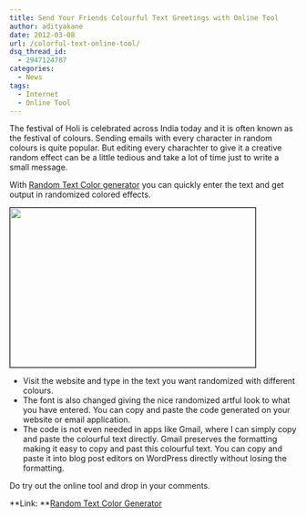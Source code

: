 ```yaml
---
title: Send Your Friends Colourful Text Greetings with Online Tool
author: adityakane
date: 2012-03-08
url: /colorful-text-online-tool/
dsq_thread_id:
  - 2947124787
categories:
  - News
tags:
  - Internet
  - Online Tool
---
```

The festival of Holi is celebrated across India today and it is often known as the festival of colours. Sending emails with every character in random colours is quite popular. But editing every charachter to give it a creative random effect can be a little tedious and take a lot of time just to write a small message.

With <a href="http://coolstuffclickhere.com/randomtextcolorgen.htm" onclick="_gaq.push(['_trackEvent', 'outbound-article', 'http://coolstuffclickhere.com/randomtextcolorgen.htm', 'Random Text Color generator']);" >Random Text Color generator</a> you can quickly enter the text and get output in randomized colored effects.

<a href="http://devilsworkshop.org/colorful-text-online-tool/random_color_text/" rel="attachment wp-att-55629"><img class="alignnone size-full wp-image-55629" style="border-image: initial; border-width: 1px; border-color: black; border-style: solid;" title="random_color_text" src="http://cdn.devilsworkshop.org/files/2012/03/random_color_text.png" alt="" width="431" height="280" /></a>

  * Visit the website and type in the text you want randomized with different colours.
  * The font is also changed giving the nice randomized artful look to what you have entered. You can copy and paste the code generated on your website or email application.
  * The code is not even needed in apps like Gmail, where I can simply copy and paste the colourful text directly. Gmail preserves the formatting making it easy to copy and past this colourful text. You can copy and paste it into blog post editors on WordPress directly without losing the formatting.

Do try out the online tool and drop in your comments.

**Link: **<a href="http://coolstuffclickhere.com/randomtextcolorgen.htm" onclick="_gaq.push(['_trackEvent', 'outbound-article', 'http://coolstuffclickhere.com/randomtextcolorgen.htm', 'Random Text Color Generator']);" >Random Text Color Generator</a>
